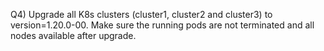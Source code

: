 Q4) Upgrade all K8s clusters (cluster1, cluster2 and cluster3) to version=1.20.0-00. Make sure the running pods are not 
    terminated and all nodes available after upgrade.
